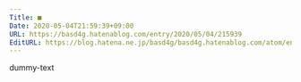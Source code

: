 ```yaml
---
Title: ■
Date: 2020-05-04T21:59:39+09:00
URL: https://basd4g.hatenablog.com/entry/2020/05/04/215939
EditURL: https://blog.hatena.ne.jp/basd4g/basd4g.hatenablog.com/atom/entry/26006613561708218
---
```


dummy-text
